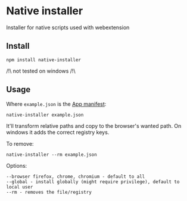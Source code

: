 # Native installer

Installer for native scripts used with webextension

## Install

```
npm install native-installer
```

/!\ not tested on windows /!\

## Usage

Where `example.json` is the [App manifest](https://developer.mozilla.org/en-US/Add-ons/WebExtensions/Native_messaging#App_manifest):

```
native-installer example.json
```

It'll transform relative paths and copy to the browser's wanted path. On windows it adds the correct registry keys.

To remove:

```
native-installer --rm example.json
```

Options:

```
--browser firefox, chrome, chromium - default to all
--global - install globally (might require privilege), default to local user
--rm - removes the file/registry
```
